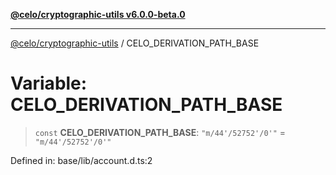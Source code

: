 [**@celo/cryptographic-utils v6.0.0-beta.0**](../README.md)

***

[@celo/cryptographic-utils](../globals.md) / CELO\_DERIVATION\_PATH\_BASE

# Variable: CELO\_DERIVATION\_PATH\_BASE

> `const` **CELO\_DERIVATION\_PATH\_BASE**: `"m/44'/52752'/0'"` = `"m/44'/52752'/0'"`

Defined in: base/lib/account.d.ts:2
